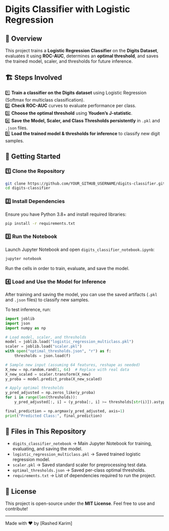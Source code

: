 # Digits Classifier with Logistic Regression

## 📌 Overview

This project trains a **Logistic Regression Classifier** on the **Digits Dataset**, evaluates it using **ROC-AUC**, determines an **optimal threshold**, and saves the trained model, scaler, and thresholds for future inference.

## 🏗️ Steps Involved

1️⃣ **Train a classifier on the Digits dataset** using Logistic Regression (Softmax for multiclass classification).\
2️⃣ **Check ROC-AUC** curves to evaluate performance per class.\
3️⃣ **Choose the optimal threshold** using **Youden’s J-statistic**.\
4️⃣ **Save the Model, Scaler, and Class Thresholds persistently** in `.pkl` and `.json` files.\
5️⃣ **Load the trained model & thresholds for inference** to classify new digit samples.

## 🚀 Getting Started

### **1️⃣ Clone the Repository**

```bash
git clone https://github.com/YOUR_GITHUB_USERNAME/digits-classifier.git
cd digits-classifier
```

### **2️⃣ Install Dependencies**

Ensure you have Python 3.8+ and install required libraries:

```bash
pip install -r requirements.txt
```

### **3️⃣ Run the Notebook**

Launch Jupyter Notebook and open `digits_classifier_notebook.ipynb`:

```bash
jupyter notebook
```

Run the cells in order to train, evaluate, and save the model.

### **4️⃣ Load and Use the Model for Inference**

After training and saving the model, you can use the saved artifacts (`.pkl` and `.json` files) to classify new samples.

To test inference, run:

```python
import joblib
import json
import numpy as np

# Load model, scaler, and thresholds
model = joblib.load("logistic_regression_multiclass.pkl")
scaler = joblib.load("scaler.pkl")
with open("optimal_thresholds.json", "r") as f:
    thresholds = json.load(f)

# Sample new input (assuming 64 features, reshape as needed)
X_new = np.random.rand(1, 64)  # Replace with real data
X_new_scaled = scaler.transform(X_new)
y_proba = model.predict_proba(X_new_scaled)

# Apply optimal thresholds
y_pred_adjusted = np.zeros_like(y_proba)
for i in range(len(thresholds)):
    y_pred_adjusted[:, i] = (y_proba[:, i] >= thresholds[str(i)]).astype(int)

final_prediction = np.argmax(y_pred_adjusted, axis=1)
print("Predicted Class:", final_prediction)
```

## 📂 Files in This Repository

- `digits_classifier_notebook` → Main Jupyter Notebook for training, evaluating, and saving the model.
- `logistic_regression_multiclass.pkl` → Saved trained logistic regression model.
- `scaler.pkl` → Saved standard scaler for preprocessing test data.
- `optimal_thresholds.json` → Saved per-class optimal thresholds.
- `requirements.txt` → List of dependencies required to run the project.

## 📜 License

This project is open-source under the **MIT License**. Feel free to use and contribute!

---

Made with ❤️ by [Rashed Karim]

